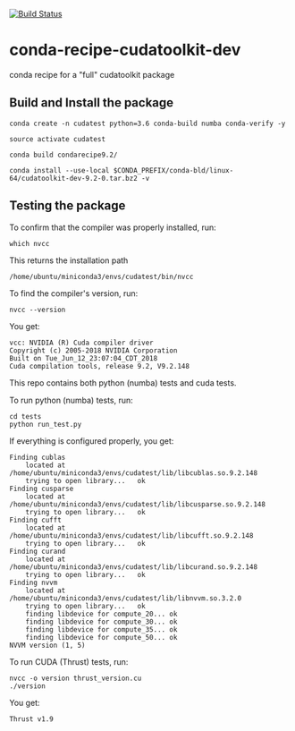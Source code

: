 [![Build Status](https://travis-ci.org/Quansight/conda-recipe-cudatoolkit-dev.svg?branch=master)](https://travis-ci.org/Quansight/conda-recipe-cudatoolkit-dev)

# conda-recipe-cudatoolkit-dev
conda recipe for a "full" cudatoolkit package


## Build and Install the package 

    conda create -n cudatest python=3.6 conda-build numba conda-verify -y

    source activate cudatest 

    conda build condarecipe9.2/

    conda install --use-local $CONDA_PREFIX/conda-bld/linux-64/cudatoolkit-dev-9.2-0.tar.bz2 -v


## Testing the package

To confirm that the compiler was properly installed, run:

    which nvcc

This returns the installation path

    /home/ubuntu/miniconda3/envs/cudatest/bin/nvcc  

To find the compiler's version, run:

    nvcc --version

You get:

    vcc: NVIDIA (R) Cuda compiler driver
    Copyright (c) 2005-2018 NVIDIA Corporation
    Built on Tue_Jun_12_23:07:04_CDT_2018
    Cuda compilation tools, release 9.2, V9.2.148

This repo contains both python (numba) tests and cuda tests.

To run python (numba) tests, run:
 

    cd tests
    python run_test.py

If everything is configured properly, you get:

```
Finding cublas
	located at /home/ubuntu/miniconda3/envs/cudatest/lib/libcublas.so.9.2.148
	trying to open library...	ok
Finding cusparse
	located at /home/ubuntu/miniconda3/envs/cudatest/lib/libcusparse.so.9.2.148
	trying to open library...	ok
Finding cufft
	located at /home/ubuntu/miniconda3/envs/cudatest/lib/libcufft.so.9.2.148
	trying to open library...	ok
Finding curand
	located at /home/ubuntu/miniconda3/envs/cudatest/lib/libcurand.so.9.2.148
	trying to open library...	ok
Finding nvvm
	located at /home/ubuntu/miniconda3/envs/cudatest/lib/libnvvm.so.3.2.0
	trying to open library...	ok
	finding libdevice for compute_20...	ok
	finding libdevice for compute_30...	ok
	finding libdevice for compute_35...	ok
	finding libdevice for compute_50...	ok
NVVM version (1, 5)
```

To run CUDA (Thrust) tests, run:

    nvcc -o version thrust_version.cu
    ./version

You get:

    Thrust v1.9
